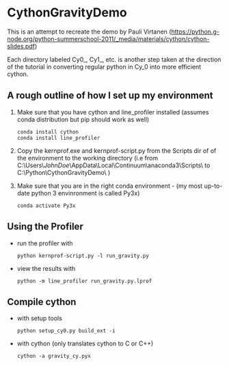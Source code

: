 # CythonGravityDemo
This is an attempt to recreate the demo by Pauli Virtanen (https://python.g-node.org/python-summerschool-2011/_media/materials/cython/cython-slides.pdf)

Each directory labeled Cy0_, Cy1_, etc. is another step taken at the direction of the tutorial in converting regular python in Cy_0 into more efficient cython.

## A rough outline of how I set up my environment

1. Make sure that you have cython and line_profiler installed (assumes conda distribution but pip should work as well)
   ```
   conda install cython
   conda install line_profiler
   ```
2. Copy the kernprof.exe and kernprof-script.py from the Scripts dir of of the environment to the working directory (i.e from C:\Users\\*JohnDoe*\AppData\Local\Continuum\anaconda3\Scripts\ to C:\Python\CythonGravityDemo\ )

3. Make sure that you are in the right conda environment - (my most up-to-date python 3 envinronment is called Py3x)
   ```
   conda activate Py3x
   ```
   
## Using the Profiler
- run the profiler with 
   ```
   python kernprof-script.py -l run_gravity.py
   ```
- view the results with
   ```
   python -m line_profiler run_gravity.py.lprof
   ```


## Compile cython
- with setup tools
   ```
   python setup_cy0.py build_ext -i
   ```
- with cython (only translates cython to C or C++)
   ```
   cython -a gravity_cy.pyx
   ```
